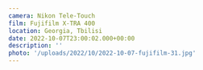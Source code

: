 ```yaml
---
camera: Nikon Tele-Touch
film: Fujifilm X-TRA 400
location: Georgia, Tbilisi
date: 2022-10-07T23:00:02.000+00:00
description: ''
photo: '/uploads/2022/10/2022-10-07-fujifilm-31.jpg'
---
```


